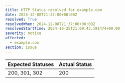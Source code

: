 ```yaml
---
title: HTTP Status resolved for example.com
date: 2024-12-08T21:37:00+00:00Z
resolved: True
resolvedWhen: 2024-12-08T21:37:00+00:00Z
resolvedStartTime: 2024-10-25T21:09:43.191474+00:00
severity: notice
affected:
  - example.com
section: issue
---
```


| Expected Statuses | Actual Status  |
|-------------------|----------------|
| 200, 301, 302 | 200 |
